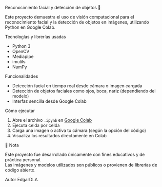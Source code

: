 Reconocimiento facial y detección de objetos 🤖

Este proyecto demuestra el uso de visión computacional para el reconocimiento facial y la detección de objetos en imágenes, utilizando Python en Google Colab.

Tecnologías y librerías usadas

- Python 3
- OpenCV
- Mediapipe
- imutils
- NumPy

Funcionalidades

- Detección facial en tiempo real desde cámara o imagen cargada
- Detección de objetos faciales como ojos, boca, nariz (dependiendo del modelo)
- Interfaz sencilla desde Google Colab

Cómo ejecutar

1. Abre el archivo `.ipynb` en [Google Colab](https://colab.research.google.com/)
2. Ejecuta celda por celda
3. Carga una imagen o activa tu cámara (según la opción del código)
4. Visualiza los resultados directamente en Colab

📌 Nota

Este proyecto fue desarrollado únicamente con fines educativos y de práctica personal.  
Las imágenes y modelos utilizados son públicos o provienen de librerías de código abierto.

Autor
EdgarDLA
